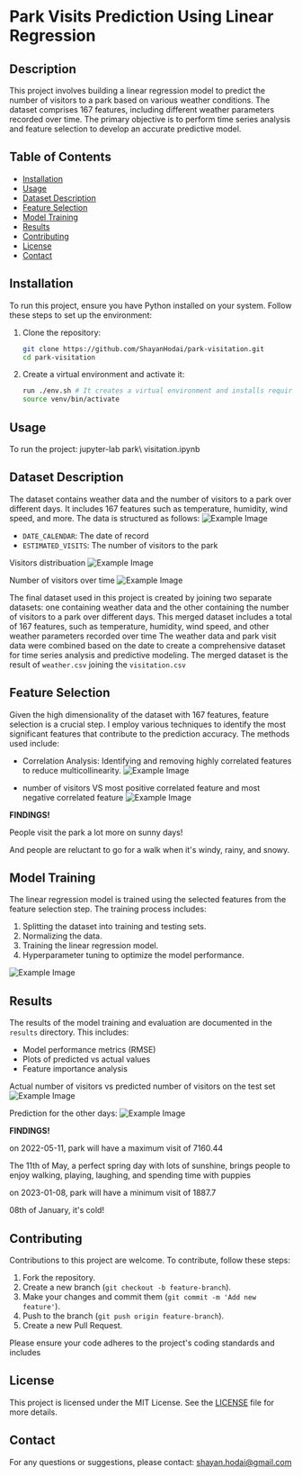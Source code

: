 # Park Visits Prediction Using Linear Regression

## Description

This project involves building a linear regression model to predict the number of visitors to a park based on various weather conditions. The dataset comprises 167 features, including different weather parameters recorded over time. The primary objective is to perform time series analysis and feature selection to develop an accurate predictive model.

## Table of Contents

- [Installation](#installation)
- [Usage](#usage)
- [Dataset Description](#dataset-description)
- [Feature Selection](#feature-selection)
- [Model Training](#model-training)
- [Results](#results)
- [Contributing](#contributing)
- [License](#license)
- [Contact](#contact)

## Installation

To run this project, ensure you have Python installed on your system. Follow these steps to set up the environment:

1. Clone the repository:
    ```bash
    git clone https://github.com/ShayanHodai/park-visitation.git
    cd park-visitation
    ```

2. Create a virtual environment and activate it:
    ```bash
    run ./env.sh # It creates a virtual environment and installs required packages. # for ubuntu 20.04
    source venv/bin/activate  
    ```

## Usage

To run the project:
jupyter-lab park\ visitation.ipynb 

## Dataset Description

The dataset contains weather data and the number of visitors to a park over different days. It includes 167 features such as temperature, humidity, wind speed, and more. The data is structured as follows:
![Example Image](images/dataset.png)

- `DATE_CALENDAR`: The date of record
- `ESTIMATED_VISITS`: The number of visitors to the park

Visitors distribuation
![Example Image](images/visitors.png)

Number of visitors over time
![Example Image](images/visitors_date.png)

The final dataset used in this project is created by joining two separate datasets: one containing weather data and the other containing the number of visitors to a park over different days. This merged dataset includes a total of 167 features, such as temperature, humidity, wind speed, and other weather parameters recorded over time
The weather data and park visit data were combined based on the date to create a comprehensive dataset for time series analysis and predictive modeling. The merged dataset is the result of `weather.csv` joining the `visitation.csv`

## Feature Selection

Given the high dimensionality of the dataset with 167 features, feature selection is a crucial step. I employ various techniques to identify the most significant features that contribute to the prediction accuracy. The methods used include:

- Correlation Analysis: Identifying and removing highly correlated features to reduce multicollinearity.
![Example Image](images/non_redundant_corr.png)

- number of visitors VS most positive correlated feature and most negative correlated feature
![Example Image](images/biggest_corr.png)

 **FINDINGS!**
 
People visit the park a lot more on sunny days! 

And people are reluctant to go for a walk when it's windy, rainy, and snowy.

## Model Training

The linear regression model is trained using the selected features from the feature selection step. The training process includes:

1. Splitting the dataset into training and testing sets.
2. Normalizing the data.
3. Training the linear regression model.
4. Hyperparameter tuning to optimize the model performance.

![Example Image](images/fine_tune_rf.png)

## Results

The results of the model training and evaluation are documented in the `results` directory. This includes:

- Model performance metrics (RMSE)
- Plots of predicted vs actual values
- Feature importance analysis

Actual number of visitors vs predicted number of visitors on the test set
![Example Image](images/actual_predicted.png)

Prediction for the other days:
![Example Image](images/prediction.png)

 **FINDINGS!**
 
on 2022-05-11, park will have a maximum visit of 7160.44 

The 11th of May, a perfect spring day with lots of sunshine, brings people to enjoy walking, playing, laughing, and spending time with puppies

on 2023-01-08, park will have a minimum visit of 1887.7

08th of January, it's cold! 

## Contributing

Contributions to this project are welcome. To contribute, follow these steps:

1. Fork the repository.
2. Create a new branch (`git checkout -b feature-branch`).
3. Make your changes and commit them (`git commit -m 'Add new feature'`).
4. Push to the branch (`git push origin feature-branch`).
5. Create a new Pull Request.

Please ensure your code adheres to the project's coding standards and includes

## License

This project is licensed under the MIT License. See the [LICENSE](LICENSE) file for more details.

## Contact

For any questions or suggestions, please contact:
shayan.hodai@gmail.com
